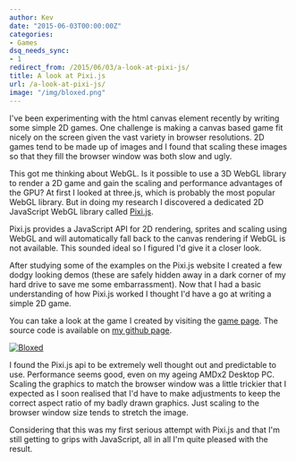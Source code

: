 ```yaml
---
author: Kev
date: "2015-06-03T00:00:00Z"
categories:
- Games
dsq_needs_sync:
- 1
redirect_from: /2015/06/03/a-look-at-pixi-js/
title: A look at Pixi.js
url: /a-look-at-pixi-js/
image: "/img/bloxed.png"
---
```

I've been experimenting with the html canvas element recently by writing some simple 2D games. One challenge is making a canvas based game fit nicely on the screen given the vast variety in browser resolutions. 2D games tend to be made up of images and I found that scaling these images so that they fill the browser window was both slow and ugly.

This got me thinking about WebGL. Is it possible to use a 3D WebGL library to render a 2D game and gain the scaling and performance advantages of the GPU? At first I looked at three.js, which is probably the most popular WebGL library. But in doing my research I discovered a dedicated 2D JavaScript WebGL library called [Pixi.js](http://www.pixijs.com/).

Pixi.js provides a JavaScript API for 2D rendering, sprites and scaling using WebGL and will automatically fall back to the canvas rendering if WebGL is not available. This sounded ideal so I figured I'd give it a closer look.

After studying some of the examples on the Pixi.js website I created a few dodgy looking demos (these are safely hidden away in a dark corner of my hard drive to save me some embarrassment). Now that I had a basic understanding of how Pixi.js worked I thought I'd have a go at writing a simple 2D game.

You can take a look at the game I created by visiting the [game page](/bloxed). The source code is available on [my github page](https://github.com/YorkshireKev/bloxed).

[![Bloxed](/images/bloxed.png "Bloxed! - Click to play!")](/bloxed)

I found the Pixi.js api to be extremely well thought out and predictable to use. Performance seems good, even on my ageing AMDx2 Desktop PC. Scaling the graphics to match the browser window was a little trickier that I expected as I soon realised that I'd have to make adjustments to keep the correct aspect ratio of my badly drawn graphics. Just scaling to the browser window size tends to stretch the image.

Considering that this was my first serious attempt with Pixi.js and that I'm still getting to grips with JavaScript, all in all I'm quite pleased with the result.